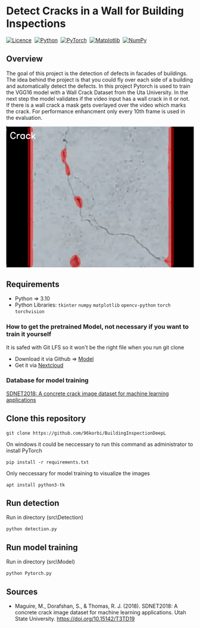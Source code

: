 # Detect Cracks in a Wall for Building Inspections
[![Licence](https://img.shields.io/github/license/Ileriayo/markdown-badges?style=for-the-badge)](./LICENSE.md)&nbsp;
[![Python](https://img.shields.io/badge/python-3670A0?style=for-the-badge&logo=python&logoColor=ffdd54)](https://www.python.org/)&nbsp;
[![PyTorch](https://img.shields.io/badge/PyTorch-%23EE4C2C.svg?style=for-the-badge&logo=PyTorch&logoColor=white)](https://pytorch.org/)&nbsp;
[![Matplotlib](https://img.shields.io/badge/Matplotlib-%23ffffff.svg?style=for-the-badge&logo=Matplotlib&logoColor=black)](https://matplotlib.org/)&nbsp;
[![NumPy](https://img.shields.io/badge/numpy-%23013243.svg?style=for-the-badge&logo=numpy&logoColor=white)](https://numpy.org/)&nbsp;

## Overview

The goal of this project is the detection of defects in facades of buildings.
The idea behind the project is that you could fly over each side of a building and automatically detect the defects.
In this project Pytorch is used to train the VGG16 model with a Wall Crack Dataset from the Uta University.
In the next step the model validates if the video input has a wall crack in it or not. If there is a wall crack a mask gets overlayed over the video which marks the crack.
For performance enhancment only every 10th frame is used in the evaluation.

<div align="center">
  <img src="./static-files/testvideo.gif" alt="Test video showing different images of walls"></img>
</div>



## Requirements

* Python => 3.10
* Python Libraries: `tkinter` `numpy` `matplotlib` `opencv-python` `torch` `torchvision`

### How to get the pretrained Model, not necessary if you want to train it yourself

It is safed with Git LFS so it won't be the right file when you run git clone
* Download it via Github => [Model](./src/Model/VGG16_v2-OCT_Building_half_dataset.pt)
* Get it via [Nextcloud](https://nextcloud.th-deg.de/s/RAZ4D4aNRns3Axo)

### Database for model training

[SDNET2018: A concrete crack image dataset for machine learning applications](https://digitalcommons.usu.edu/all_datasets/48/)

## Clone this repository

```
git clone https://github.com/96korbi/BuildingInspectionDeepL
```

On windows it could be neccessary to run this command as administrator to install PyTorch
```
pip install -r requirements.txt
```

Only neccessary for model training to visualize the images
```
apt install python3-tk
```

## Run detection

Run in directory (src\Detection)

```
python detection.py
```

## Run model training

Run in directory (src\Model)

```
python Pytorch.py
```

## Sources

* Maguire, M., Dorafshan, S., & Thomas, R. J. (2018). SDNET2018: A concrete crack image dataset for machine learning applications. Utah State University. https://doi.org/10.15142/T3TD19
